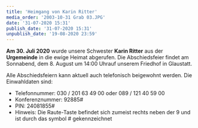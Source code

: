 ```yaml
---
title: 'Heimgang von Karin Ritter'
media_order: '2003-10-31 Grab 03.JPG'
date: '31-07-2020 15:31'
publish_date: '31-07-2020 15:31'
unpublish_date: '19-08-2020 23:59'
---
```


**Am 30. Juli 2020** wurde unsere Schwester **Karin Ritter** aus der **Urgemeinde** in die ewige Heimat abgerufen.
Die Abschiedsfeier findet am Sonnabend, dem 8. August um 14:00 Uhrauf unserem Friedhof in Glaustatt.

Alle Abschiedsfeiern kann aktuell auch telefonisch beigewohnt werden. Die Einwahldaten sind:
* Telefonnummer: 030 / 201 63 49 00 oder 089 / 121 40 59 00
* Konferenznummer: 92885#
* PIN: 24081855#
* Hinweis: Die Raute-Taste befindet sich zumeist rechts neben der 9 und ist durch das symbol # gekennzeichnet 